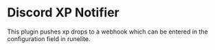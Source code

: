 # Discord XP Notifier
This plugin pushes xp drops to a webhook which can be entered in the configuration field in runelite.